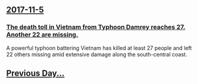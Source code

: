 ## [2017-11-5](/news/2017/11/5/index.md)

### [The death toll in Vietnam from Typhoon Damrey reaches 27. Another 22 are missing. ](/news/2017/11/5/the-death-toll-in-vietnam-from-typhoon-damrey-reaches-27-another-22-are-missing.md)
A powerful typhoon battering Vietnam has killed at least 27 people and left 22 others missing amid extensive damage along the south-central coast.

## [Previous Day...](/news/2017/11/4/index.md)

